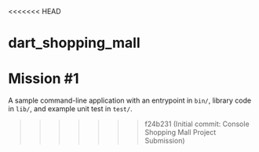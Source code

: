 <<<<<<< HEAD
# dart_shopping_mall
Mission #1
=======
A sample command-line application with an entrypoint in `bin/`, library code
in `lib/`, and example unit test in `test/`.
>>>>>>> f24b231 (Initial commit: Console Shopping Mall Project Submission)
